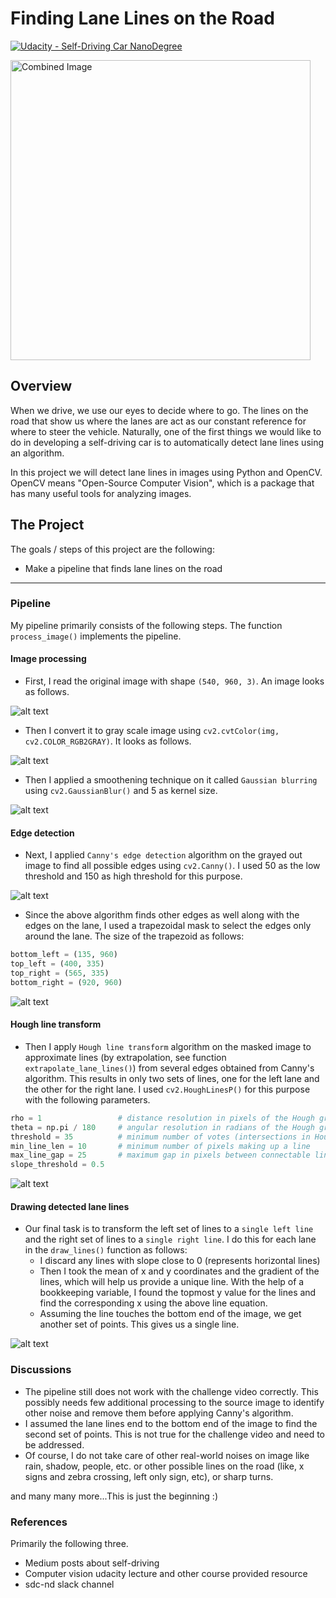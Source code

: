 # **Finding Lane Lines on the Road**
[![Udacity - Self-Driving Car NanoDegree](https://s3.amazonaws.com/udacity-sdc/github/shield-carnd.svg)](http://www.udacity.com/drive)

<img src="examples/laneLines_thirdPass.jpg" width="480" alt="Combined Image" />

Overview
---

When we drive, we use our eyes to decide where to go.  The lines on the road that show us where the lanes are act as our constant reference for where to steer the vehicle.  Naturally, one of the first things we would like to do in developing a self-driving car is to automatically detect lane lines using an algorithm.

In this project we will detect lane lines in images using Python and OpenCV. OpenCV means "Open-Source Computer Vision", which is a package that has many useful tools for analyzing images.


The Project
---

The goals / steps of this project are the following:
* Make a pipeline that finds lane lines on the road


[//]: # (Image References)

[image1]: ./test_images/solidWhiteRight.jpg "Source image"
[image2]: ./test_images_output/gray.jpg "Gray image"
[image3]: ./test_images_output/blurred.jpg "Blurred image"
[image4]: ./test_images_output/canny.jpg "after applying Canny edge detection"
[image5]: ./test_images_output/mask.jpg "Masked image"
[image6]: ./test_images_output/hough.jpg "after applying Hough line transform"
[image7]: ./test_images_output/final.jpg "Final image"

---


### Pipeline

My pipeline primarily consists of the following steps. The function `process_image()` implements the pipeline.

#### Image processing
* First, I read the original image with shape `(540, 960, 3)`. An image looks as follows.

![alt text][image1]

* Then I convert it to gray scale image using `cv2.cvtColor(img, cv2.COLOR_RGB2GRAY)`. It looks as follows.

![alt text][image2]

* Then I applied a smoothening technique on it called `Gaussian blurring` using `cv2.GaussianBlur()` and 5 as kernel size.

![alt text][image3]

#### Edge detection
* Next, I applied `Canny's edge detection` algorithm on the grayed out image to find all possible edges using `cv2.Canny()`. I used 50 as the low threshold and 150 as high threshold for this purpose.

![alt text][image4]

* Since the above algorithm finds other edges as well along with the edges on the lane, I used a trapezoidal mask to select the edges only around the lane. The size of the trapezoid as follows:
```python
bottom_left = (135, 960)
top_left = (400, 335)
top_right = (565, 335)
bottom_right = (920, 960)
```

![alt text][image5]

#### Hough line transform
* Then I apply `Hough line transform` algorithm on the masked image to approximate lines (by extrapolation, see function `extrapolate_lane_lines()`) from several edges obtained from Canny's algorithm. This results in only two sets of lines, one for the left lane and the other for the right lane. I used `cv2.HoughLinesP()` for this purpose with the following parameters.
```python
rho = 1                 # distance resolution in pixels of the Hough grid
theta = np.pi / 180     # angular resolution in radians of the Hough grid
threshold = 35          # minimum number of votes (intersections in Hough grid cell)
min_line_len = 10       # minimum number of pixels making up a line
max_line_gap = 25       # maximum gap in pixels between connectable line segments
slope_threshold = 0.5
```

![alt text][image6]

#### Drawing detected lane lines
* Our final task is to transform the left set of lines to a `single left line` and the right set of lines to a `single right line`. I do this for each lane in the `draw_lines()` function as follows:
    * I discard any lines with slope close to 0 (represents horizontal lines)
    * Then I took the mean of x and y coordinates and the gradient of the lines, which will help us provide a unique line. With the help of a bookkeeping variable, I found the topmost y value for the lines and find the corresponding x using the above line equation.
    * Assuming the line touches the bottom end of the image, we get another set of points. This gives us a single line.

![alt text][image7]


### Discussions

* The pipeline still does not work with the challenge video correctly. This possibly needs few additional processing to the source image to identify other noise and remove them before applying Canny's algorithm.
* I assumed the lane lines end to the bottom end of the image to find the second set of points. This is not true for the challenge video and need to be addressed.
* Of course, I do not take care of other real-world noises on image like rain, shadow, people, etc. or other possible lines on the road (like, x signs and zebra crossing, left only sign, etc), or sharp turns.

and many many more...This is just the beginning :)


### References

Primarily the following three.
* Medium posts about self-driving
* Computer vision udacity lecture and other course provided resource
* sdc-nd slack channel

